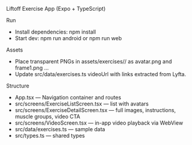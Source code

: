 Liftoff Exercise App (Expo + TypeScript)

Run

- Install dependencies: npm install
- Start dev: npm run android or npm run web

Assets

- Place transparent PNGs in assets/exercises/<exercise>/ as avatar.png and frame1.png ...
- Update src/data/exercises.ts videoUrl with links extracted from Lyfta.

Structure

- App.tsx — Navigation container and routes
- src/screens/ExerciseListScreen.tsx — list with avatars
- src/screens/ExerciseDetailScreen.tsx — full images, instructions, muscle groups, video CTA
- src/screens/VideoScreen.tsx — in-app video playback via WebView
- src/data/exercises.ts — sample data
- src/types.ts — shared types

